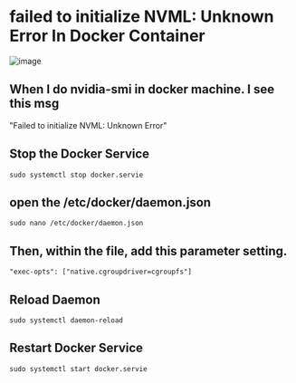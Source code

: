 # failed to initialize NVML: Unknown Error In Docker Container
![image](https://github.com/kalpeshpatelce/docker/assets/13175900/7327a562-5929-498e-a31b-e9b984cccb08)
## When I do nvidia-smi in docker machine. I see this msg
"Failed to initialize NVML: Unknown Error"
## Stop the Docker Service
```
sudo systemctl stop docker.servie
```
## open the /etc/docker/daemon.json 
```
sudo nano /etc/docker/daemon.json 
```
## Then, within the file, add this parameter setting.
```
"exec-opts": ["native.cgroupdriver=cgroupfs"]  
```
## Reload Daemon
```
sudo systemctl daemon-reload
```
## Restart Docker Service
```
sudo systemctl start docker.servie
```
